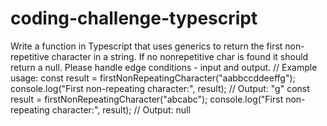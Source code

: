 # coding-challenge-typescript


Write a function in Typescript that uses generics to return the first non-repetitive character in a string. If no nonrepetitive char is found it should return a null. Please handle edge conditions - input and output.
// Example usage:
const result = firstNonRepeatingCharacter("aabbccddeeffg");
console.log("First non-repeating character:", result); // Output:
"g"
const result = firstNonRepeatingCharacter("abcabc");
console.log("First non-repeating character:", result); // Output:
null
